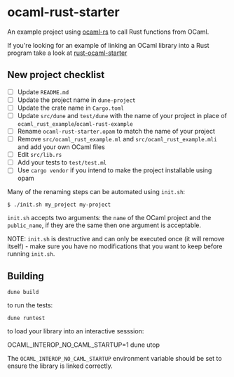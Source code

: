 # ocaml-rust-starter

An example project using [ocaml-rs](https://github.com/zshipko/ocaml-rs) to call Rust functions from OCaml.

If you're looking for an example of linking an OCaml library into a Rust program take a look at [rust-ocaml-starter](https://github.com/zshipko/rust-ocaml-starter)

## New project checklist

- [ ] Update `README.md`
- [ ] Update the project name in `dune-project`
- [ ] Update the crate name in `Cargo.toml`
- [ ] Update `src/dune` and `test/dune` with the name of your project in place of `ocaml_rust_example`/`ocaml-rust-example`
- [ ] Rename `ocaml-rust-starter.opam` to match the name of your project
- [ ] Remove `src/ocaml_rust_example.ml` and `src/ocaml_rust_example.mli` and add your own OCaml files
- [ ] Edit `src/lib.rs`
- [ ] Add your tests to `test/test.ml`
- [ ] Use `cargo vendor` if you intend to make the project installable using opam

Many of the renaming steps can be automated using `init.sh`:

```shell
$ ./init.sh my_project my-project
```

`init.sh` accepts two arguments: the `name` of the OCaml project and the `public_name`, if they are the same then one argument is acceptable.

NOTE: `init.sh` is destructive and can only be executed once (it will remove itself) - make sure you have no modifications that you want to keep before running `init.sh`.

## Building

    dune build

to run the tests:

    dune runtest

to load your library into an interactive sesssion:

  OCAML_INTEROP_NO_CAML_STARTUP=1 dune utop

The `OCAML_INTEROP_NO_CAML_STARTUP` environment variable should be set to ensure
the library is linked correctly.


